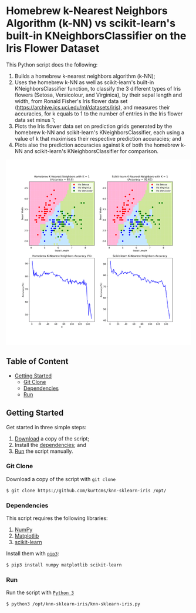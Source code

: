 # Homebrew k-Nearest Neighbors Algorithm (k-NN) vs scikit-learn's built-in KNeighborsClassifier on the Iris Flower Dataset

This Python script does the following:

1. Builds a homebrew k-nearest neighbors algorithm (k-NN);
2. Uses the homebrew k-NN as well as scikit-learn's built-in KNeighborsClassifier function, to classify the 3 different types of Iris flowers (Setosa, Versicolour, and Virginica), by their sepal length and width, from Ronald Fisher's Iris flower data set (https://archive.ics.uci.edu/ml/datasets/iris), and measures their accuracies, for k equals to 1 to the number of entries in the Iris flower data set minus 1;
3. Plots the Iris flower data set on prediction grids generated by the homebrew k-NN and scikit-learn's KNeighborsClassifier, each using a value of k that maximises their respective prediction accuracies; and
4. Plots also the prediction accuracies against k of both the homebrew k-NN and scikit-learn's KNeighborsClassifier for comparison.

![alt text](https://github.com/kurtcms/knn-sklearn-iris/blob/master/knn-sklearn-iris-plot.png)

## Table of Content

- [Getting Started](#getting-started)
  - [Git Clone](#git-clone)
  - [Dependencies](#dependencies)
  - [Run](#run)

## Getting Started

Get started in three simple steps:

1. [Download](#git-clone) a copy of the script;
2. Install the [dependencies](#dependencies); and
3. [Run](#run) the script manually.

### Git Clone

Download a copy of the script with `git clone`
```shell
$ git clone https://github.com/kurtcms/knn-sklearn-iris /opt/
```

### Dependencies

This script requires the following libraries:

1. [NumPy](https://github.com/numpy/numpy)
2. [Matplotlib](https://github.com/matplotlib/matplotlib)
3. [scikit-learn](https://github.com/scikit-learn/scikit-learn)

Install them with [`pip3`](https://github.com/pypa/pip):

```shell
$ pip3 install numpy matplotlib scikit-learn
```

### Run

Run the script with [`Python 3`](https://github.com/python/cpython)

```shell
$ python3 /opt/knn-sklearn-iris/knn-sklearn-iris.py
```
